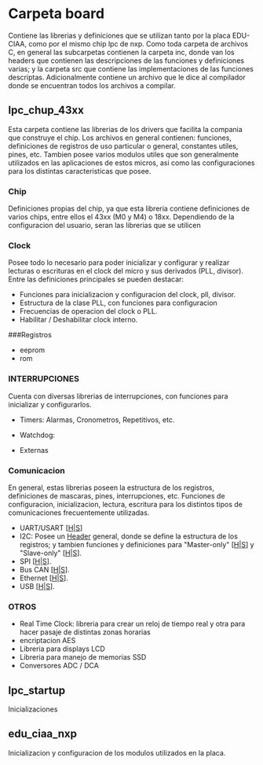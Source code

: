 # Carpeta board


Contiene las librerias y definiciones que se utilizan tanto por la placa EDU-CIAA, como por el mismo chip lpc de nxp. Como toda carpeta de archivos C, en general las subcarpetas contienen la carpeta inc, donde van los headers que contienen las descripciones de las funciones y definiciones varias; y la carpeta src que contiene las implementaciones de las funciones descriptas. Adicionalmente contiene un archivo que le dice al compilador donde se encuentran todos los archivos a compilar. 

## lpc_chup_43xx

Esta carpeta contiene las librerias de los drivers que facilita la compania que construye el chip. Los archivos en general contienen: funciones, definiciones de registros de uso particular o general, constantes utiles, pines, etc. 
Tambien posee varios modulos utiles que son generalmente utilizados en las aplicaciones de estos micros, asi como las configuraciones para los distintas caracteristicas que posee. 

### Chip

Definiciones propias del chip, ya que esta libreria contiene definiciones de varios chips, entre ellos el 43xx (M0 y M4) o 18xx. Dependiendo de la configuracion del usuario, seran las librerias que se utilicen

### Clock

Posee todo lo necesario para poder inicializar y configurar y realizar lecturas o escrituras en el clock del micro y sus derivados (PLL, divisor). Entre las definiciones principales se pueden destacar:
- Funciones para inicializacion y configuracion del clock, pll, divisor.
- Estructura de la clase PLL, con funciones para configuracion
- Frecuencias de operacion del clock o PLL.
- Habilitar / Deshabilitar clock interno.

###Registros
- eeprom
- rom

### INTERRUPCIONES

Cuenta con diversas librerias de interrupciones, con funciones para inicializar y configurarlos.

- Timers: Alarmas, Cronometros, Repetitivos, etc.

- Watchdog:
- Externas

### Comunicacion

En general, estas librerias poseen la estructura de los registros, definiciones de mascaras, pines, interrupciones, etc. Funciones de configuracion, inicializacion, lectura, escritura para los distintos tipos de comunicaciones frecuentemente utilizadas.

- UART/USART [[H](board/lpc_chip_43xx/inc/uart_18xx_43xx.h)|[S](board/lpc_chip_43xx/src/uart_18xx_43xx.c)]
- I2C: Posee un [Header](board/lpc_chip_43xx/src/i2c_common_18xx_43xx.c) general, donde se define la estructura de los registros; y tambien funciones y definiciones para "Master-only" [[H](board/lpc_chip_43xx/inc/i2cm_18xx_43xx.h)|[S](board/lpc_chip_43xx/src/i2cm_18xx_43xx.c)] y "Slave-only" [[H](board/lpc_chip_43xx/inc/i2c_18xx_43xx.h)|[S](board/lpc_chip_43xx/src/i2c_18xx_43xx.c)]. 
- SPI [[H](board/lpc_chip_43xx/inc/spi_18xx_43xx.h)|[S](board/lpc_chip_43xx/src/spi_18xx_43xx.c)].
- Bus CAN [[H](board/lpc_chip_43xx/inc/ccan_18xx_43xx.h)|[S](board/lpc_chip_43xx/src/ccan_18xx_43xx.c)].
- Ethernet [[H](board/lpc_chip_43xx/inc/enet_18xx_43xx.h)|[S](board/lpc_chip_43xx/src/enet_18xx_43xx.c)].
- USB [[H](board/lpc_chip_43xx/inc/usbhs_18xx_43xx.h)|[S](board/lpc_chip_43xx/src/usbhs_18xx_43xx.c)].

### OTROS

 - Real Time Clock: libreria para crear un reloj de tiempo real y otra para hacer pasaje de distintas zonas horarias
 - encriptacion AES
 - Libreria para displays LCD
 - Libreria para manejo de memorias SSD
 - Conversores ADC / DCA

## lpc_startup
 
 Inicializaciones
 
 
## edu_ciaa_nxp
 
 Inicializacion y configuracion de los modulos utilizados en la placa. 